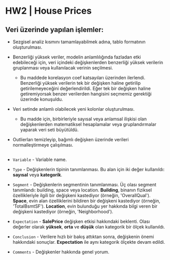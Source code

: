 # HW2 | House Prices

## Veri üzerinde yapılan işlemler:

* Sezgisel analiz kısmını tamamlayabilmek adına, tablo formatının oluşturulması.

* Benzerliği yüksek veriler, modelin anlamlılığında fazladan etki edebileceği için, veri içindeki değişkenlerden benzerliği yüksek verilerin gruplanması veya kullanılacak verinin seçilmesi.

    - Bu maddede korelasyon coef katsayıları üzerinden ilerlendi. Benzerliği yüksek verilerin tek bir değişken haline getirilip getirilemeyeceğini değerlendirildi. Eğer tek bir değişken haline getiremiyorsak benzer verilerden hangisini seçmemiz gerektiği üzerinde konuşuldu.
    
* Veri setinde anlamlı olabilecek yeni kolonlar oluşturulması.

    - Bu madde için, birbirleriyle sayısal veya anlamsal ilişkisi olan değişkenlerden matematiksel hesaplamalar veya gruplandırmalar yaparak veri seti büyütüldü.
  
* Outlierları temizleyip, bağımlı değişken üzerinde verileri normalleştirmeye çalışılması.

##

* `Variable` - Variable name.

* `Type` - Değişkenlerin tipinin tanımlanması. Bu alan için iki değer kullanıldı: **sayısal** veya **kategorik**.

* `Segment` - Değişkenlerin segmentinin tanımlanması. Üç olası segment tanımlandı: building, space veya location. **Building**, binanın fiziksel özellikleriyle ilgili bir değişkeni kastediyor (örneğin, 'OverallQual'). **Space**, evin alan özelliklerini bildiren bir değişkeni kastediyor (örneğin, 'TotalBsmtSF'). **Location**, evin bulunduğu yer hakkında bilgi veren bir değişkeni kastediyor (örneğin, 'Neighborhood').

* `Expectation` - **SalePrice** değişken etkisi hakkındaki beklenti. Olası değerler olarak **yüksek**, **orta** ve **düşük** olan kategorik bir ölçek kullanıldı.

* `Conclusion` - Verilere hızlı bir bakış attıktan sonra, değişkenin önemi hakkındaki sonuçlar. **Expectation** ile aynı kategorik ölçekte devam edildi.

* `Comments` - Değişkenler hakkında genel yorum.

